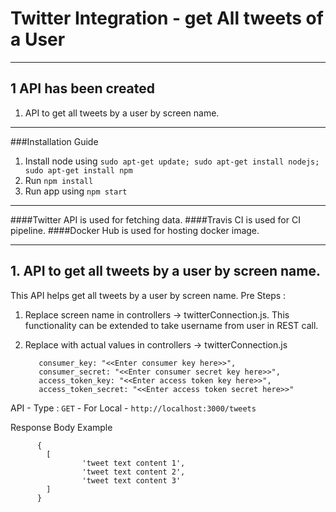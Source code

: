 # Twitter Integration - get All tweets of a User
----
## 1 API has been created
1. API to get all tweets by a user by screen name.

----

###Installation Guide 

1. Install node using `sudo apt-get update; sudo apt-get install nodejs; sudo apt-get install npm`
2. Run `npm install`
3. Run app using `npm start`

----

####Twitter API is used for fetching data.
####Travis CI is used for CI pipeline. 
####Docker Hub is used for hosting docker image.

----
## 1. API to get all tweets by a user by screen name.

This API helps get all tweets by a user by screen name.
Pre Steps :
1. Replace screen name in controllers -> twitterConnection.js. This functionality can be extended to take username from user in REST call.
2. Replace with actual values in controllers -> twitterConnection.js

          consumer_key: "<<Enter consumer key here>>",
          consumer_secret: "<<Enter consumer secret key here>>",
          access_token_key: "<<Enter access token key here>>",
          access_token_secret: "<<Enter access token secret here>>"

API - Type : `GET` - For Local - `http://localhost:3000/tweets`

Response Body Example


          {
            [
                    'tweet text content 1',
                    'tweet text content 2',
                    'tweet text content 3'
            ]
          }
